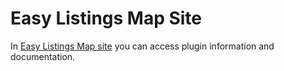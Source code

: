 # Easy Listings Map Site

In [Easy Listings Map site](http://codewp.github.io/easy-listings-map/) you can access plugin information and documentation.